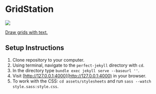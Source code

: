 # GridStation

![](https://tyleretters.github.io/GridStation/assets/images/grid-station-logo.png)

[Draw grids with text.](https://tyleretters.github.io/GridStation)

## Setup Instructions

1. Clone repository to your computer.
2. Using terminal, navigate to the `perfect-jekyll` directory with `cd`.
3. In the directory type `bundle exec jekyll serve --baseurl ''`.
4. Visit [http://127.0.0.1:4000](http://127.0.0.1:4000) in your browser.
5. To work with the CSS: `cd assets/stylesheets` and run `sass --watch style.sass:style.css`.